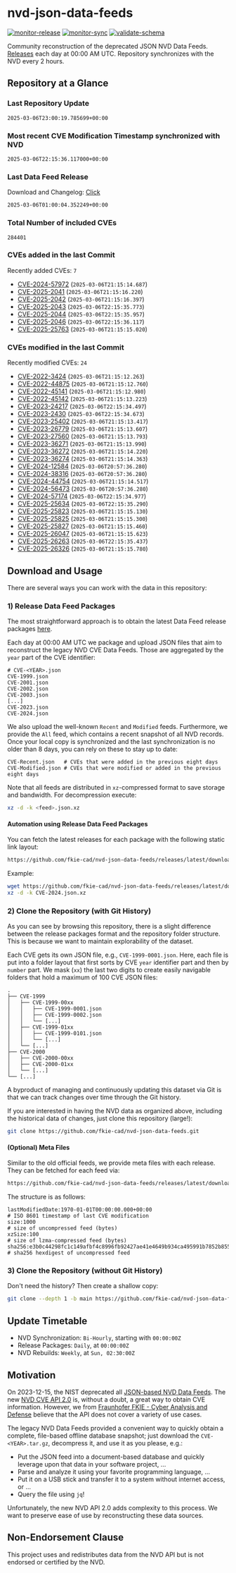 # nvd-json-data-feeds

[![monitor-release](https://github.com/fkie-cad/nvd-json-data-feeds/actions/workflows/monitor_release.yml/badge.svg)](https://github.com/fkie-cad/nvd-json-data-feeds/actions/workflows/monitor_release.yml)
[![monitor-sync](https://github.com/fkie-cad/nvd-json-data-feeds/actions/workflows/monitor_sync.yml/badge.svg)](https://github.com/fkie-cad/nvd-json-data-feeds/actions/workflows/monitor_sync.yml)
[![validate-schema](https://github.com/fkie-cad/nvd-json-data-feeds/actions/workflows/validate_schema.yml/badge.svg)](https://github.com/fkie-cad/nvd-json-data-feeds/actions/workflows/validate_schema.yml)

Community reconstruction of the deprecated JSON NVD Data Feeds.
[Releases](https://github.com/fkie-cad/nvd-json-data-feeds/releases/latest) each day at 00:00 AM UTC.
Repository synchronizes with the NVD every 2 hours.

## Repository at a Glance

### Last Repository Update

```plain
2025-03-06T23:00:19.785699+00:00
```

### Most recent CVE Modification Timestamp synchronized with NVD

```plain
2025-03-06T22:15:36.117000+00:00
```

### Last Data Feed Release

Download and Changelog: [Click](https://github.com/fkie-cad/nvd-json-data-feeds/releases/latest)

```plain
2025-03-06T01:00:04.352249+00:00
```

### Total Number of included CVEs

```plain
284401
```

### CVEs added in the last Commit

Recently added CVEs: `7`

- [CVE-2024-57972](CVE-2024/CVE-2024-579xx/CVE-2024-57972.json) (`2025-03-06T21:15:14.687`)
- [CVE-2025-2041](CVE-2025/CVE-2025-20xx/CVE-2025-2041.json) (`2025-03-06T21:15:16.220`)
- [CVE-2025-2042](CVE-2025/CVE-2025-20xx/CVE-2025-2042.json) (`2025-03-06T21:15:16.397`)
- [CVE-2025-2043](CVE-2025/CVE-2025-20xx/CVE-2025-2043.json) (`2025-03-06T22:15:35.773`)
- [CVE-2025-2044](CVE-2025/CVE-2025-20xx/CVE-2025-2044.json) (`2025-03-06T22:15:35.957`)
- [CVE-2025-2046](CVE-2025/CVE-2025-20xx/CVE-2025-2046.json) (`2025-03-06T22:15:36.117`)
- [CVE-2025-25763](CVE-2025/CVE-2025-257xx/CVE-2025-25763.json) (`2025-03-06T21:15:15.020`)


### CVEs modified in the last Commit

Recently modified CVEs: `24`

- [CVE-2022-3424](CVE-2022/CVE-2022-34xx/CVE-2022-3424.json) (`2025-03-06T21:15:12.263`)
- [CVE-2022-44875](CVE-2022/CVE-2022-448xx/CVE-2022-44875.json) (`2025-03-06T21:15:12.760`)
- [CVE-2022-45141](CVE-2022/CVE-2022-451xx/CVE-2022-45141.json) (`2025-03-06T21:15:12.980`)
- [CVE-2022-45142](CVE-2022/CVE-2022-451xx/CVE-2022-45142.json) (`2025-03-06T21:15:13.223`)
- [CVE-2023-24217](CVE-2023/CVE-2023-242xx/CVE-2023-24217.json) (`2025-03-06T22:15:34.497`)
- [CVE-2023-2430](CVE-2023/CVE-2023-24xx/CVE-2023-2430.json) (`2025-03-06T22:15:34.673`)
- [CVE-2023-25402](CVE-2023/CVE-2023-254xx/CVE-2023-25402.json) (`2025-03-06T21:15:13.417`)
- [CVE-2023-26779](CVE-2023/CVE-2023-267xx/CVE-2023-26779.json) (`2025-03-06T21:15:13.607`)
- [CVE-2023-27560](CVE-2023/CVE-2023-275xx/CVE-2023-27560.json) (`2025-03-06T21:15:13.793`)
- [CVE-2023-36271](CVE-2023/CVE-2023-362xx/CVE-2023-36271.json) (`2025-03-06T21:15:13.990`)
- [CVE-2023-36272](CVE-2023/CVE-2023-362xx/CVE-2023-36272.json) (`2025-03-06T21:15:14.220`)
- [CVE-2023-36274](CVE-2023/CVE-2023-362xx/CVE-2023-36274.json) (`2025-03-06T21:15:14.363`)
- [CVE-2024-12584](CVE-2024/CVE-2024-125xx/CVE-2024-12584.json) (`2025-03-06T20:57:36.280`)
- [CVE-2024-38316](CVE-2024/CVE-2024-383xx/CVE-2024-38316.json) (`2025-03-06T20:57:36.280`)
- [CVE-2024-44754](CVE-2024/CVE-2024-447xx/CVE-2024-44754.json) (`2025-03-06T21:15:14.517`)
- [CVE-2024-56473](CVE-2024/CVE-2024-564xx/CVE-2024-56473.json) (`2025-03-06T20:57:36.280`)
- [CVE-2024-57174](CVE-2024/CVE-2024-571xx/CVE-2024-57174.json) (`2025-03-06T22:15:34.977`)
- [CVE-2025-25634](CVE-2025/CVE-2025-256xx/CVE-2025-25634.json) (`2025-03-06T22:15:35.290`)
- [CVE-2025-25823](CVE-2025/CVE-2025-258xx/CVE-2025-25823.json) (`2025-03-06T21:15:15.130`)
- [CVE-2025-25825](CVE-2025/CVE-2025-258xx/CVE-2025-25825.json) (`2025-03-06T21:15:15.300`)
- [CVE-2025-25827](CVE-2025/CVE-2025-258xx/CVE-2025-25827.json) (`2025-03-06T21:15:15.460`)
- [CVE-2025-26047](CVE-2025/CVE-2025-260xx/CVE-2025-26047.json) (`2025-03-06T21:15:15.623`)
- [CVE-2025-26263](CVE-2025/CVE-2025-262xx/CVE-2025-26263.json) (`2025-03-06T22:15:35.437`)
- [CVE-2025-26326](CVE-2025/CVE-2025-263xx/CVE-2025-26326.json) (`2025-03-06T21:15:15.780`)


## Download and Usage

There are several ways you can work with the data in this repository:

### 1) Release Data Feed Packages

The most straightforward approach is to obtain the latest Data Feed release packages [here](https://github.com/fkie-cad/nvd-json-data-feeds/releases/latest).

Each day at 00:00 AM UTC we package and upload JSON files that aim to reconstruct the legacy NVD CVE Data Feeds.
Those are aggregated by the `year` part of the CVE identifier:

```
# CVE-<YEAR>.json
CVE-1999.json
CVE-2001.json
CVE-2002.json
CVE-2003.json
[...]
CVE-2023.json
CVE-2024.json
```

We also upload the well-known `Recent` and `Modified` feeds.
Furthermore, we provide the `All` feed, which contains a recent snapshot of all NVD records.
Once your local copy is synchronized and the last synchronization is no older than 8 days, you can rely on these to stay up to date:

```plain
CVE-Recent.json   # CVEs that were added in the previous eight days
CVE-Modified.json # CVEs that were modified or added in the previous eight days
```

Note that all feeds are distributed in `xz`-compressed format to save storage and bandwidth.
For decompression execute:

```sh
xz -d -k <feed>.json.xz
```

#### Automation using Release Data Feed Packages

You can fetch the latest releases for each package with the following static link layout:

```sh
https://github.com/fkie-cad/nvd-json-data-feeds/releases/latest/download/CVE-<YEAR>.json.xz
```

Example:

```sh
wget https://github.com/fkie-cad/nvd-json-data-feeds/releases/latest/download/CVE-2024.json.xz
xz -d -k CVE-2024.json.xz
```

### 2) Clone the Repository (with Git History)

As you can see by browsing this repository, there is a slight difference between the release packages format and the repository folder structure.
This is because we want to maintain explorability of the dataset.

Each CVE gets its own JSON file, e.g., `CVE-1999-0001.json`.
Here, each file is put into a folder layout that first sorts by CVE `year` identifier part and then by `number` part.
We mask (`xx`) the last two digits to create easily navigable folders that hold a maximum of 100 CVE JSON files:

```plain
.
├── CVE-1999
│   ├── CVE-1999-00xx
│   │   ├── CVE-1999-0001.json
│   │   ├── CVE-1999-0002.json
│   │   └── [...]
│   ├── CVE-1999-01xx
│   │   ├── CVE-1999-0101.json
│   │   └── [...]
│   └── [...]
├── CVE-2000
│   ├── CVE-2000-00xx
│   ├── CVE-2000-01xx
│   └── [...]
└── [...]
```

A byproduct of managing and continuously updating this dataset via Git is that we can track changes over time through the Git history.

If you are interested in having the NVD data as organized above, including the historical data of changes, just clone this repository (large!):

```sh
git clone https://github.com/fkie-cad/nvd-json-data-feeds.git
```

#### (Optional) Meta Files

Similar to the old official feeds, we provide meta files with each release. They can be fetched for each feed via:

```sh
https://github.com/fkie-cad/nvd-json-data-feeds/releases/latest/download/CVE-<YEAR>.meta
```

The structure is as follows:

```plain
lastModifiedDate:1970-01-01T00:00:00.000+00:00                          # ISO 8601 timestamp of last CVE modification
size:1000                                                               # size of uncompressed feed (bytes)
xzSize:100                                                              # size of lzma-compressed feed (bytes)
sha256:e3b0c44298fc1c149afbf4c8996fb92427ae41e4649b934ca495991b7852b855 # sha256 hexdigest of uncompressed feed
```

### 3) Clone the Repository (without Git History)

Don't need the history? Then create a shallow copy:

```sh
git clone --depth 1 -b main https://github.com/fkie-cad/nvd-json-data-feeds.git
```


## Update Timetable

* NVD Synchronization: `Bi-Hourly`, starting with `00:00:00Z`
* Release Packages: `Daily`, at `00:00:00Z`
* NVD Rebuilds: `Weekly`, at `Sun, 02:30:00Z`


## Motivation

On 2023-12-15, the NIST deprecated all [JSON-based NVD Data Feeds](https://nvd.nist.gov/vuln/data-feeds#divRetirementBanner-1).
The new [NVD CVE API 2.0](https://nvd.nist.gov/developers/vulnerabilities) is, without a doubt, a great way to obtain CVE information.
However, we from [Fraunhofer FKIE - Cyber Analysis and Defense](https://www.fkie.fraunhofer.de/en/departments/cad.html) believe that the API does not cover a variety of use cases.

The legacy NVD Data Feeds provided a convenient way to quickly obtain a complete, file-based offline database snapshot; just download the `CVE-<YEAR>.tar.gz`, decompress it, and use it as you please, e.g.:

- Put the JSON feed into a document-based database and quickly leverage upon that data in your software project, ...
- Parse and analyze it using your favorite programming language, ...
- Put it on a USB stick and transfer it to a system without internet access, or ...
- Query the file using `jq`!

Unfortunately, the new NVD API 2.0 adds complexity to this process.
We want to preserve ease of use by reconstructing these data sources.

## Non-Endorsement Clause

This project uses and redistributes data from the NVD API but is not endorsed or certified by the NVD.
